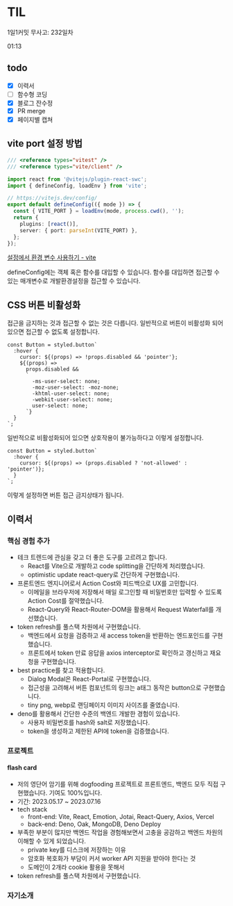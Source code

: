 # TIL

1일1커밋 무사고: 232일차

01:13

## todo

- [x] 이력서
- [ ] 함수형 코딩
- [x] 블로그 잔수정
- [x] PR merge
- [x] 페이지별 캡쳐

## vite port 설정 방법

```ts title="vite.config.ts"
/// <reference types="vitest" />
/// <reference types="vite/client" />

import react from '@vitejs/plugin-react-swc';
import { defineConfig, loadEnv } from 'vite';

// https://vitejs.dev/config/
export default defineConfig(({ mode }) => {
  const { VITE_PORT } = loadEnv(mode, process.cwd(), '');
  return {
    plugins: [react()],
    server: { port: parseInt(VITE_PORT) },
  };
});
```

[설정에서 환경 변수 사용하기 - vite](https://ko.vitejs.dev/config/#using-environment-variables-in-config)

defineConfig에는 객체 혹은 함수를 대입할 수 있습니다. 함수를 대입하면 접근할 수 있는 매개변수로 개발환경설정을 접근할 수 있습니다.

## CSS 버튼 비활성화

접근을 금지하는 것과 접근할 수 없는 것은 다릅니다. 일반적으로 버튼이 비활성화 되어 있으면 접근할 수 없도록 설정합니다.

```tsx
const Button = styled.button`
  :hover {
    cursor: ${(props) => !props.disabled && 'pointer'};
    ${(props) =>
      props.disabled &&
      `
        -ms-user-select: none;
        -moz-user-select: -moz-none;
        -khtml-user-select: none;
        -webkit-user-select: none;
        user-select: none;
      `}
  }
`;
```

일반적으로 비활성화되어 있으면 상호작용이 불가능하다고 이렇게 설정합니다.

```tsx
const Button = styled.button`
  :hover {
    cursor: ${(props) => (props.disabled ? 'not-allowed' : 'pointer')};
  }
`;
```

이렇게 설정하면 버튼 접근 금지상태가 됩니다.

## 이력서

### 핵심 경험 추가

- 테크 트렌드에 관심을 갖고 더 좋은 도구를 고르려고 합니다.
  - React를 Vite으로 개발하고 code splitting을 간단하게 처리했습니다.
  - optimistic update react-query로 간단하게 구현했습니다.
- 프론트엔드 엔지니어로서 Action Cost와 피드백으로 UX를 고민합니다.
  - 이메일을 브라우저에 저장해서 매일 로그인할 때 비밀번호만 입력할 수 있도록 Action Cost를 절약했습니다.
  - React-Query와 React-Router-DOM을 활용해서 Request Waterfall를 개선했습니다.
- token refresh를 풀스택 차원에서 구현했습니다.
  - 백엔드에서 요청을 검증하고 새 access token을 반환하는 엔드포인드를 구현했습니다.
  - 프론트에서 token 만료 응답을 axios interceptor로 확인하고 갱신하고 재요청을 구현했습니다.
- best practice를 찾고 적용합니다.
  - Dialog Modal은 React-Portal로 구현했습니다.
  - 접근성을 고려해서 버튼 컴포넌트의 링크는 a태그 동작은 button으로 구현했습니다.
  - tiny png, webp로 랜딩페이지 이미지 사이즈를 줄였습니다.
- deno를 활용해서 간단한 수준의 백엔드 개발한 경험이 있습니다.
  - 사용자 비밀번호를 hash와 salt로 저장했습니다.
  - token을 생성하고 제한된 API에 token을 검증했습니다.

### 프로젝트

#### flash card

- 저의 영단어 암기를 위해 dogfooding 프로젝트로 프론트엔드, 백엔드 모두 직접 구현했습니다. 기여도 100%입니다.
- 기간: 2023.05.17 ~ 2023.07.16
- tech stack
  - front-end: Vite, React, Emotion, Jotai, React-Query, Axios, Vercel
  - back-end: Deno, Oak, MongoDB, Deno Deploy
- 부족한 부분이 많지만 백엔드 작업을 경험해보면서 고충을 공감하고 백엔드 차원의 이해할 수 있게 되었습니다.
  - private key를 디스크에 저장하는 이유
  - 암호화 복호화가 부담이 커서 worker API 지원을 받아야 한다는 것
  - 도메인이 2개라 cookie 활용을 못해서
- token refresh를 풀스택 차원에서 구현했습니다.

### 자기소개
